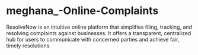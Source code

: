 # meghana_-Online-Complaints
ResolveNow is an intuitive online platform that simplifies filing, tracking, and resolving complaints against businesses. It offers a transparent, centralized hub for users to communicate with concerned parties and achieve fair, timely resolutions.
